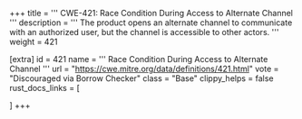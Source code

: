 +++
title = '''
CWE-421: Race Condition During Access to Alternate Channel
'''
description	= '''
The product opens an alternate channel to communicate with an authorized user, but the channel is accessible to other actors.
'''
weight = 421

[extra]
id = 421
name = '''
Race Condition During Access to Alternate Channel
'''
url = "https://cwe.mitre.org/data/definitions/421.html"
vote = "Discouraged via Borrow Checker"
class = "Base"
clippy_helps = false
rust_docs_links = [
	
]
+++
